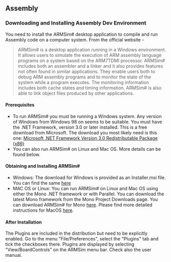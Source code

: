 ## Assembly

### Downloading and Installing Assembly Dev Environment
You need to install the ARMSim# desktop application to compile and run Assembly code on a computer system. From the official website -
> ARMSim# is a desktop application running in a Windows environment. It allows users to simulate the execution of ARM assembly language programs on a system based on the ARM7TDMI processor.
> ARMSim# includes both an assembler and a linker and it also provides features not often found in similar applications. They enable users both to debug ARM assembly programs and to monitor the state of the system while a program executes. The monitoring information includes both cache states and timing information. ARMSim# is also able to link object files produced by other applications.

#### Prerequisites
* To run ARMSim# you must be running a Windows system. Any version of Windows from Windows 98 on seems to be suitable. You must have the .NET Framework, version 3.0 or later installed. This is a free download from Microsoft. The download you most likely need is this one: [Microsoft .NET Framework Version 3.0 Redistributable Package (x86)](http://www.microsoft.com/downloads/details.aspx?FamilyID=10cc340b-f857-4a14-83f5-25634c3bf043&DisplayLang=en)
* You can also run ARMSim# on Linux and Mac OS. More details can be found below.

#### Obtaining and Installing ARMSim#
* Windows: The download for Windows is provided as an Installer.msi file. You can find the same [here](http://armsim.cs.uvic.ca/Downloads/Installer.msi)
* MAC OS or Linux: You can run ARMSim# on Linux and Mac OS using either the Mono .NET framework or with Parallel. You can download the latest Mono framework from the Mono Project Downloads page. You can download ARMSim# for Mono [here](http://armsim.cs.uvic.ca/Downloads/ARMSim-191-MAC.zip). Please find more detailed instructions for MacOS [here](http://armsim.cs.uvic.ca/AttachedFiles/ArmSimOnMacInstruction.pdf).

#### After Installation
The Plugins are included in the distribution but need to be explicitly enabled. Go to the menu "File/Preferences", select the "Plugins" tab and tick the checkboxes there. Plugins are displayed by selecting "View/BoardControls" on the ARMSim menu bar. Check also the user manual.

